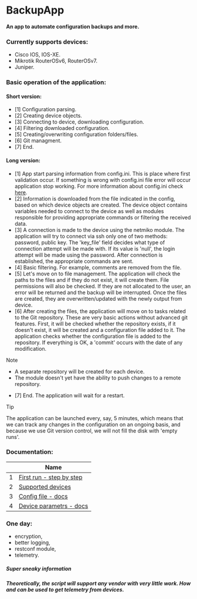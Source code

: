 
# BackupApp
**An app to automate configuration backups and more.**

### Currently supports devices:
- Cisco IOS, IOS-XE.
- Mikrotik RouterOSv6, RouterOSv7.
- Juniper.

### Basic operation of the application:
#### Short version:
- [1] Configuration parsing.
- [2] Creating device objects.
- [3] Connecting to device, downloading configuration.
- [4] Filtering downloaded configuration.
- [5] Creating/overwriting configuration folders/files.
- [6] Git managment.
- [7] End.

#### Long version:
- [1] App start parsing information from config.ini. This is place where first validation occur. If something is wrong with config.ini file error will occur application stop working.
  For more information about config.ini check [here](./docs/doc_config.md).
- [2] Information is downloaded from the file indicated in the config, based on which device objects are created. The device object contains variables needed to connect to the device as well as modules responsible for providing appropriate commands or filtering the received data.
- [3] A connection is made to the device using the netmiko module. The application will try to connect via ssh only one of two methods: password, public key. The 'key_file' field decides what type of connection attempt will be made with. If its value is 'null', the login attempt will be made using the password. After connection is established, the appropriate commands are sent.
- [4] Basic filtering. For example, comments are removed from the file.
- [5] Let's move on to file management. The application will check the paths to the  files and if they do not exist, it will create them. File permissions will also be checked. If they are not allocated to the user, an error will be returned and the backup will be interrupted. Once the files are created, they are overwritten/updated with the newly output from device.
- [6] After creating the files, the application will move on to tasks related to the Git repository. These are very basic actions without advanced git features. First, it will be checked whether the repository exists, if it doesn't exist, it will be created and a configuration file added to it. The application checks whether the configuration file is added to the repository. If everything is OK, a 'commit' occurs with the date of any modification.

> [!NOTE]
> - A separate repository will be created for each device.
> - The module doesn't yet have the ability to push changes to a remote repository.
- [7] End. The application will wait for a restart.
  
> [!TIP]
> The application can be launched every, say, 5 minutes, which means that we can track any changes in the configuration on an ongoing basis, and because we use Git version control, we will not fill the disk with 'empty runs'.

### Documentation:
| | Name |
| ---- | ---- |
| 1 | [First run - step by step](./docs/first_run.md) |
| 2 | [Supported devices](./docs/supported_vendors.md) |
| 3 | [Config file - docs](./docs/doc_config.md) |
| 4 | [Device parametrs - docs](./docs/doc_devices_file.md) |

### One day:
- encryption,
- better logging,
- restconf module,
- telemetry.

##### *Super sneaky information*
##### *Theoretically, the script will support any vendor with very little work. How and can be used to get telemetry from devices.*








































